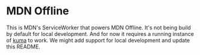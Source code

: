 # MDN Offline

This is MDN's ServiceWorker that powers MDN Offline. It's not being build by
default for local development. And for now it requires a running instance of
[kuma](https://github.com/NukaWorks/kuma) to work. We might add support for local
development and update this README.
